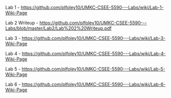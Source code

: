 Lab 1 - https://github.com/plfoley10/UMKC-CSEE-5590---Labs/wiki/Lab-1-Wiki-Page

Lab 2 Writeup - https://github.com/plfoley10/UMKC-CSEE-5590---Labs/blob/master/Lab2/Lab%202%20Writeup.pdf

Lab 3 - https://github.com/plfoley10/UMKC-CSEE-5590---Labs/wiki/Lab-3-Wiki-Page

Lab 4 - https://github.com/plfoley10/UMKC-CSEE-5590---Labs/wiki/Lab-4-Wiki-Page

Lab 5 - https://github.com/plfoley10/UMKC-CSEE-5590---Labs/wiki/Lab-5-Wiki-Page

Lab 6 - https://github.com/plfoley10/UMKC-CSEE-5590---Labs/wiki/Lab-6-Wiki-Page
